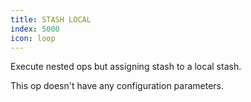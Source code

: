 ```yaml
---
title: STASH LOCAL
index: 5000
icon: loop
---
```


Execute nested ops but assigning stash to a local stash.

This op doesn't have any configuration parameters.


